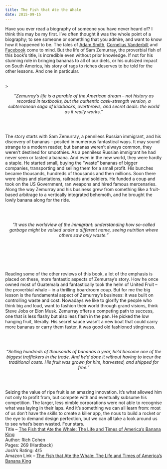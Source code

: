 ```yaml
---
title: The Fish that Ate the Whale
date: 2015-09-15
---
```


<!--kg-card-begin: html-->
<p>Have you ever read a biography of someone you have never heard of? I think this may be my first. I’ve often thought it was the whole point of a biography; to see someone or something that you admire, and want to know how it happened to be. The tales of <a href="http://www.joshnicholas.com/adam-smith-by-nicholas-phillipson/" target="_blank" rel="noopener noreferrer">Adam Smith</a>, <a href="http://www.joshnicholas.com/the-first-tycoon-by-tj-stiles/" target="_blank" rel="noopener noreferrer">Cornelius Vanderbilt</a> and <a href="http://www.joshnicholas.com/the-accidental-billionares-by-ben-mezrich/" target="_blank" rel="noopener noreferrer">Facebook</a> come to mind. But the life of Sam Zemurray, the proverbial fish of this book&#8217;s title, is incredible even without prior knowledge. If not for his stunning role in bringing bananas to all of our diets, or his outsized impact on South America, his story of rags to riches deserves to be told for the other lessons. And one in particular.</p><br>
><br>
<p style="text-align: center;"><em>&#8220;Zemurray&#8217;s life is a parable of the American dream &#8211; not history as recorded in textbooks, but the authentic cask-strength version, a subterranean saga of kickbacks, overthrows, and secret deals: the world as it really works.&#8221;</em></p><br>
<br>
<p>The story starts with Sam Zemurray, a penniless Russian immigrant, and his discovery of bananas &#8211; posited in numerous fantastical ways. It may sound strange to a modern reader, but bananas weren’t always common, they weren’t destined for smoothies. As a penniless Russian immigrant he had never seen or tasted a banana. And even in the new world, they were hardly a staple. He started small, buying the “waste” bananas of bigger companies, transporting and selling them for a small profit. His bunches became thousands, hundreds of thousands and then millions. Soon there were ships and plantations, railroads and soldiers. He funded a coup and took on the US Government, ran weapons and hired famous mercenaries. Along the way Zemurray and his business grew from something like a fruit-based arbitrage to a vertically integrated behemoth, and he brought the lowly banana along for the ride.</p><br>
<br>
<p style="text-align: center;"><em>&#8220;It was the worldview of the immigrant: understanding how so-called garbage might be valued under a different name, seeing nutrition where others saw only waste.”</em></p><br>
<p>&nbsp;</p><br>
<p>Reading some of the other reviews of this book, a lot of the emphasis is placed on these, more fantastic aspects of Zemurray’s story. How he once owned most of Guatemala and fantastically took the helm of United Fruit &#8211; the proverbial whale &#8211; in a thrilling boardroom coup. But for me the big lesson is the fundamental aspect of Zemurray’s business: it was built on controlling waste and cost. Nowadays we like to glorify the people who think big and loud, want to fashion their world through grand visions, think Steve Jobs or Elon Musk. Zemurray offers a competing path to success, one that is less flashy but also less flash in the pan. He picked the low hanging fruit, literally. His secret sauce wasn’t a new boat that could carry more bananas or carry them faster, it was good old fashioned stinginess.</p><br>
<br>
<p style="text-align: center;"><em>&#8220;Selling hundreds of thousands of bananas a year, he&#8217;d become one of the biggest traffickers in the trade. And he&#8217;d done it without having to incur the traditional costs. His fruit was grown for him, harvested, and shipped for free.&#8221;</em></p><br>
<br>
<p>Seizing the value of ripe fruit is an amazing innovation. It’s what allowed him not only to profit from, but compete with and eventually subsume his competition. The larger, less nimble corporations were not able to recognise what was laying in their laps. And it’s something we can all learn from: most of us don’t have the skills to create a killer app, the nous to build a rocket or the eye to demand design perfection, but we can all take a look around us to see what’s been wasted. Four stars.<br />
Title – <a href="http://www.amazon.com/gp/product/1250033314/ref=as_li_tl?ie=UTF8&amp;camp=1789&amp;creative=390957&amp;creativeASIN=1250033314&amp;linkCode=as2&amp;tag=joshnichocom-20&amp;linkId=LGIPJV6NUOT6VOQJ" target="_blank" rel="noopener noreferrer">The Fish that Ate the Whale: The Life and Times of America’s Banana King</a><br />
Author: Rich Cohen<br />
Pages: 269 (Hardback)<br />
Josh’s Rating: 4/5<br />
Amazon Link – <a href="http://www.amazon.com/gp/product/1250033314/ref=as_li_tl?ie=UTF8&amp;camp=1789&amp;creative=390957&amp;creativeASIN=1250033314&amp;linkCode=as2&amp;tag=joshnichocom-20&amp;linkId=LGIPJV6NUOT6VOQJ" target="_blank" rel="noopener noreferrer">The Fish that Ate the Whale: The Life and Times of America’s Banana King</a></p><br>
<!--kg-card-end: html-->